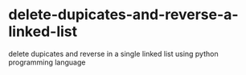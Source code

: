 # delete-dupicates-and-reverse-a-linked-list
delete dupicates and reverse in a single linked list using python programming language
